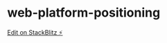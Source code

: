 # web-platform-positioning

[Edit on StackBlitz ⚡️](https://stackblitz.com/edit/web-platform-mnjqgw)